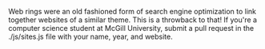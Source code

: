 Web rings were an old fashioned form of search engine optimization to link together websites of a similar theme. This is a throwback to that! If you're a computer science student at McGill University, submit a pull request in the ./js/sites.js file with your name, year, and website.
